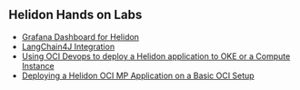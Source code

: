 ## Helidon Hands on Labs

* [Grafana Dashboard for Helidon](grafana/README.md)
* [LangChain4J Integration](langchain4j/README.md)
* [Using OCI Devops to deploy a Helidon application to OKE or a Compute Instance](oci-devops/README.md)
* [Deploying a Helidon OCI MP Application on a Basic OCI Setup](oci-basic-setup/README.md)
